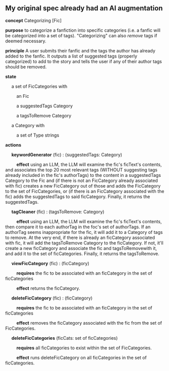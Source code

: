 ## My original spec already had an AI augmentation

**concept** Categorizing [Fic]

**purpose** to categorize a fanfiction into specific categories (i.e. a fanfic will be categorized into a set of tags). "Categorizing" can also *remove* tags if deemed necessary.

**principle** A user submits their fanfic and the tags the author has already added to the fanfic. It outputs a list of suggested tags (properly categorized) to add to the story and tells the user if any of their author tags should be removed.

**state**

&nbsp;&nbsp;&nbsp;&nbsp; a set of FicCategories with

&nbsp;&nbsp;&nbsp;&nbsp;&nbsp;&nbsp;&nbsp;&nbsp; an Fic

&nbsp;&nbsp;&nbsp;&nbsp;&nbsp;&nbsp;&nbsp;&nbsp; a suggestedTags Category

&nbsp;&nbsp;&nbsp;&nbsp;&nbsp;&nbsp;&nbsp;&nbsp; a tagsToRemove Category

&nbsp;&nbsp;&nbsp;&nbsp; a Category with

&nbsp;&nbsp;&nbsp;&nbsp;&nbsp;&nbsp;&nbsp;&nbsp; a set of Type strings

**actions**

&nbsp;&nbsp;&nbsp;&nbsp; **keywordGenerator** (fic) : (suggestedTags: Category)

&nbsp;&nbsp;&nbsp;&nbsp;&nbsp;&nbsp;&nbsp;&nbsp; **effect** using an LLM, the LLM will examine the fic's ficText's contents, and associates the top 20 most relevant tags (WITHOUT suggesting tags already included in the fic's authorTags) to the content in a suggestedTags Category to the Fic and (if there is not an FicCategory already associated with fic) creates a new FicCategory out of those and adds the FicCategory to the set of FicCategories, or (if there is an FicCategory associated with the fic) adds the suggestedTags to said ficCategory. Finally, it returns the suggestedTags.

&nbsp;&nbsp;&nbsp;&nbsp; **tagCleaner** (fic) : (tagsToRemove: Category)

&nbsp;&nbsp;&nbsp;&nbsp;&nbsp;&nbsp;&nbsp;&nbsp; **effect** using an LLM, the LLM will examine the fic's ficText's contents, then compare it to each authorTag in the foc's set of authorTags. If an authorTag seems inappropriate for the fic, it will add it to a Category of tags to remove. At the very end, if there is already an ficCategory associated with fic, it will add the tagsToRemove Category to the ficCategory. If not, it'll create a new ficCategory and associate the fic and tagsToRemovewith it, and add it to the set of ficCategories. Finally, it returns the tagsToRemove.

&nbsp;&nbsp;&nbsp;&nbsp; **viewFicCategory** (fic) : (ficCategory)

&nbsp;&nbsp;&nbsp;&nbsp;&nbsp;&nbsp;&nbsp;&nbsp; **requires** the fic to be associated with an ficCategory in the set of ficCategories

&nbsp;&nbsp;&nbsp;&nbsp;&nbsp;&nbsp;&nbsp;&nbsp; **effect** returns the ficCategory.

&nbsp;&nbsp;&nbsp;&nbsp; **deleteFicCategory** (fic) : (ficCategory)

&nbsp;&nbsp;&nbsp;&nbsp;&nbsp;&nbsp;&nbsp;&nbsp; **requires** the fic to be associated with an ficCategory in the set of ficCategories

&nbsp;&nbsp;&nbsp;&nbsp;&nbsp;&nbsp;&nbsp;&nbsp; **effect** removes the ficCategory associated with the fic from the set of FicCategories.


&nbsp;&nbsp;&nbsp;&nbsp; **deleteFicCategories** (ficCats: set of ficCategories)

&nbsp;&nbsp;&nbsp;&nbsp;&nbsp;&nbsp;&nbsp;&nbsp; **requires** all ficCategories to exist within the set of FicCategories.

&nbsp;&nbsp;&nbsp;&nbsp;&nbsp;&nbsp;&nbsp;&nbsp; **effect** runs deleteFicCategory on all ficCategories in the set of ficCategories.
